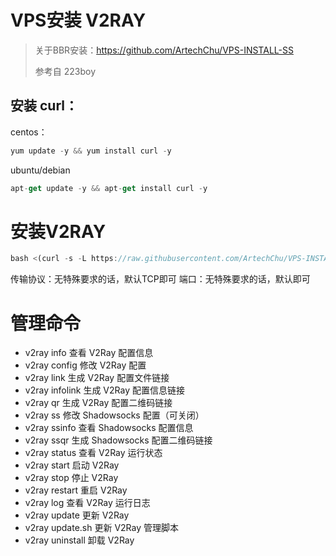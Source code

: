 # VPS安装 V2RAY

> 关于BBR安装：https://github.com/ArtechChu/VPS-INSTALL-SS
>
> 参考自 223boy

## 安装 curl：
centos：
```javascript
yum update -y && yum install curl -y
```
ubuntu/debian
```javascript
apt-get update -y && apt-get install curl -y
```
# 安装V2RAY
```javascript
bash <(curl -s -L https://raw.githubusercontent.com/ArtechChu/VPS-INSTALL-V2RAY/master/lib/install.sh)
```

传输协议：无特殊要求的话，默认TCP即可
端口：无特殊要求的话，默认即可

# 管理命令
- v2ray info 查看 V2Ray 配置信息
- v2ray config 修改 V2Ray 配置
- v2ray link 生成 V2Ray 配置文件链接
- v2ray infolink 生成 V2Ray 配置信息链接
- v2ray qr 生成 V2Ray 配置二维码链接
- v2ray ss 修改 Shadowsocks 配置（可关闭）
- v2ray ssinfo 查看 Shadowsocks 配置信息
- v2ray ssqr 生成 Shadowsocks 配置二维码链接
- v2ray status 查看 V2Ray 运行状态
- v2ray start 启动 V2Ray
- v2ray stop 停止 V2Ray
- v2ray restart 重启 V2Ray
- v2ray log 查看 V2Ray 运行日志
- v2ray update 更新 V2Ray
- v2ray update.sh 更新 V2Ray 管理脚本
- v2ray uninstall 卸载 V2Ray
